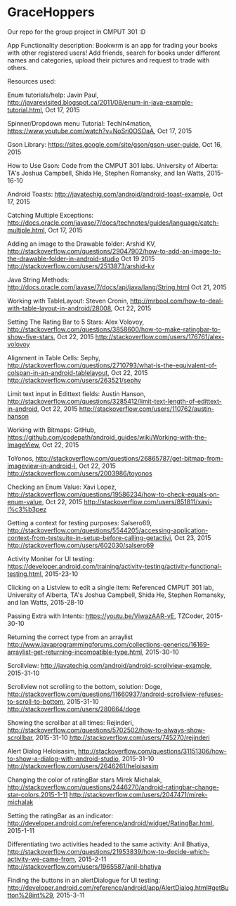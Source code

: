# GraceHoppers
Our repo for the group project in CMPUT 301 :D

App Functionality description:
Bookwrm is an app for trading your books with other registered users! Add friends, search for books under different names and categories, upload their pictures and request to trade with others. 

Resources used:

Enum tutorials/help:
Javin Paul, http://javarevisited.blogspot.ca/2011/08/enum-in-java-example-tutorial.html, Oct 17, 2015

Spinner/Dropdown menu Tutorial:
TechIn4mation, https://www.youtube.com/watch?v=NoSri0OSOaA, Oct 17, 2015

Gson Library:
https://sites.google.com/site/gson/gson-user-guide, Oct 16, 2015

How to Use Gson:
Code from the CMPUT 301 labs. University of Alberta: TA's Joshua Campbell, Shida He, Stephen Romansky, and Ian Watts, 2015-16-10

Android Toasts:
http://javatechig.com/android/android-toast-example, Oct 17, 2015

Catching Multiple Exceptions:
http://docs.oracle.com/javase/7/docs/technotes/guides/language/catch-multiple.html, Oct 17, 2015

Adding an image to the Drawable folder:
Arshid KV, http://stackoverflow.com/questions/29047902/how-to-add-an-image-to-the-drawable-folder-in-android-studio Oct 19 2015
http://stackoverflow.com/users/2513873/arshid-kv

Java String Methods:
http://docs.oracle.com/javase/7/docs/api/java/lang/String.html Oct 21, 2015

Working with TableLayout:
Steven Cronin, http://mrbool.com/how-to-deal-with-table-layout-in-android/28008, Oct 22, 2015

Setting The Rating Bar to 5 Stars:
Alex Volovoy, http://stackoverflow.com/questions/3858600/how-to-make-ratingbar-to-show-five-stars, Oct 22, 2015
http://stackoverflow.com/users/176761/alex-volovoy

Alignment in Table Cells:
Sephy, http://stackoverflow.com/questions/2710793/what-is-the-equivalent-of-colspan-in-an-android-tablelayout, Oct 22, 2015
http://stackoverflow.com/users/263521/sephy

Limit text input in Edittext fields:
Austin Hanson, http://stackoverflow.com/questions/3285412/limit-text-length-of-edittext-in-android, Oct 22, 2015
http://stackoverflow.com/users/110762/austin-hanson

Working with Bitmaps:
GitHub, https://github.com/codepath/android_guides/wiki/Working-with-the-ImageView, Oct 22, 2015

ToYonos, http://stackoverflow.com/questions/26865787/get-bitmap-from-imageview-in-android-l, Oct 22, 2015
http://stackoverflow.com/users/2003986/toyonos

Checking an Enum Value:
Xavi Lopez, http://stackoverflow.com/questions/19586234/how-to-check-equals-on-enum-value, Oct 22, 2015
http://stackoverflow.com/users/851811/xavi-l%c3%b3pez

Getting a context for testing purposes:
Salsero69, http://stackoverflow.com/questions/5544205/accessing-application-context-from-testsuite-in-setup-before-calling-getactivi, Oct 23, 2015
http://stackoverflow.com/users/602030/salsero69

Activity Moniter for UI testing:
https://developer.android.com/training/activity-testing/activity-functional-testing.html, 2015-23-10

Clicking on a Listview to edit a single item:
Referenced CMPUT 301 lab, University of Alberta, TA's Joshua Campbell, Shida He, Stephen Romansky, and Ian Watts, 2015-28-10

Passing Extra with Intents:
https://youtu.be/ViwazAAR-vE, TZCoder, 2015-30-10

Returning the correct type from an arraylist
http://www.javaprogrammingforums.com/collections-generics/16169-arraylist-get-returning-incompatible-type.html, 2015-30-10

Scrollview:
http://javatechig.com/android/android-scrollview-example, 2015-31-10

Scrollview not scrolling to the bottom, solution:
Doge, http://stackoverflow.com/questions/11660937/android-scrollview-refuses-to-scroll-to-bottom, 2015-31-10
http://stackoverflow.com/users/280664/doge

Showing the scrollbar at all times:
Rejinderi, http://stackoverflow.com/questions/5702502/how-to-always-show-scrollbar, 2015-31-10
http://stackoverflow.com/users/745270/rejinderi

Alert Dialog
Heloisasim, http://stackoverflow.com/questions/31151306/how-to-show-a-dialog-with-android-studio, 2015-31-10
http://stackoverflow.com/users/2646261/heloisasim

Changing the color of ratingBar stars
Mirek Michalak, http://stackoverflow.com/questions/2446270/android-ratingbar-change-star-colors,2015-1-11
http://stackoverflow.com/users/2047471/mirek-michalak

Setting the ratingBar as an indicator:
http://developer.android.com/reference/android/widget/RatingBar.html, 2015-1-11

Differentiating two activities headed to the same activity:
Anil Bhatiya, http://stackoverflow.com/questions/21953839/how-to-decide-which-activity-we-came-from, 2015-2-11
http://stackoverflow.com/users/1965587/anil-bhatiya

Finding the buttons in an alertDialogue for UI testing:
http://developer.android.com/reference/android/app/AlertDialog.html#getButton%28int%29, 2015-3-11
